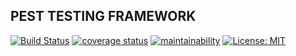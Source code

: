 ## PEST TESTING FRAMEWORK

[![Build Status](https://travis-ci.org/jmusila/pest-testing.svg?branch=develop)](https://travis-ci.org/jmusila/pest-testing) [![coverage status](https://coveralls.io/repos/github/jmusila/pest-testing/badge.svg?branch=develop)](https://coveralls.io/github/jmusila/pest-testing?branch=develop) [![maintainability](https://api.codeclimate.com/v1/badges/70667b079cf1fec1cdf3/maintainability)](https://codeclimate.com/github/jmusila/pest-testing/maintainability) [![License: MIT](https://img.shields.io/badge/License-MIT-yellow.svg)](https://opensource.org/licenses/MIT)